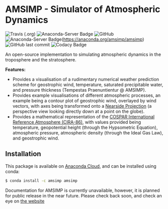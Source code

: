 # AMSIMP - Simulator of Atmospheric Dynamics

![Travis (.org)](https://img.shields.io/travis/amsimp/amsimp?style=flat-square)
![Anaconda-Server Badge](https://anaconda.org/amsimp/amsimp/badges/version.svg)
![GitHub](https://img.shields.io/github/license/amsimp/amsimp.svg?style=flat-square)
![Anaconda-Server Badge](https://anaconda.org/amsimp/amsimp/badges/downloads.svg)(https://anaconda.org/amsimp/amsimp)
![GitHub last commit](https://img.shields.io/github/last-commit/amsimp/amsimp.svg?style=flat-square)
![Codacy Badge](https://img.shields.io/codacy/grade/598dc190d1564ea28b77ea6a1a88c14b?style=flat-square)

An open-source implementation to simulating atmospheric dynamics in the troposphere and the stratosphere.

**Features:**

* Provides a visualisation of a rudimentary numerical weather prediction scheme for geostrophic wind, temperature, saturated precipitable water, and pressure thickness (Tempestas Praenuntientur @ AMSIMP).
* Provides example visualisations of different atmospheric processes, an example being a contour plot of geostrophic wind, overlayed by wind vectors, with axes being transformed onto a [Nearside Projection](https://scitools.org.uk/cartopy/docs/v0.15/crs/projections.html) (a perspective view looking directly down at a point on the globe).
* Provides a mathematical representation of the [COSPAR International Reference Atmosphere (CIRA-86)](https://ccmc.gsfc.nasa.gov/modelweb/atmos/cospar1.html), with values provided being temperature, geopotential height (through the Hypsometric Equation), atmospheric pressure, atmospheric density (through the Ideal Gas Law), and geostrophic wind. 

## Installation

This package is available on [Anaconda Cloud](https://anaconda.org/amsimp/amsimp), and can be installed using conda:

```bash
$ conda install -c amsimp amsimp 
```

Documentation for AMSIMP is currently unavailable, however, it is planned for public release in the near future. Please check back soon, and check an eye on [the website](https://amsimp.github.io)
